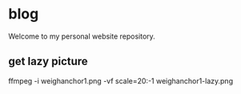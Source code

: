 # blog
Welcome to my personal website repository. 


## get lazy picture
ffmpeg -i weighanchor1.png -vf scale=20:-1 weighanchor1-lazy.png